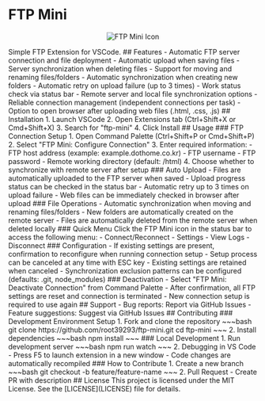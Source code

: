 # FTP Mini
<p align="center">
  <img src="https://github.com/user-attachments/assets/fe407108-3a8d-411f-aa82-7ea6c39ae2b7" alt="FTP Mini Icon">
</p>
Simple FTP Extension for VSCode.
## Features
- Automatic FTP server connection and file deployment
- Automatic upload when saving files
- Server synchronization when deleting files
- Support for moving and renaming files/folders
- Automatic synchronization when creating new folders
- Automatic retry on upload failure (up to 3 times)
- Work status check via status bar
- Remote server and local file synchronization options
- Reliable connection management (independent connections per task)
- Option to open browser after uploading web files (.html, .css, .js)
## Installation
1. Launch VSCode
2. Open Extensions tab (Ctrl+Shift+X or Cmd+Shift+X)
3. Search for "ftp-mini"
4. Click Install
## Usage
### FTP Connection Setup
1. Open Command Palette (Ctrl+Shift+P or Cmd+Shift+P)
2. Select "FTP Mini: Configure Connection"
3. Enter required information:
  - FTP host address (example: example.dothome.co.kr)
  - FTP username
  - FTP password
  - Remote working directory (default: /html)
4. Choose whether to synchronize with remote server after setup
### Auto Upload
- Files are automatically uploaded to the FTP server when saved
- Upload progress status can be checked in the status bar
- Automatic retry up to 3 times on upload failure
- Web files can be immediately checked in browser after upload
### File Operations
- Automatic synchronization when moving and renaming files/folders
- New folders are automatically created on the remote server
- Files are automatically deleted from the remote server when deleted locally
### Quick Menu
Click the FTP Mini icon in the status bar to access the following menu:
- Connect/Reconnect
- Settings
- View Logs
- Disconnect
### Configuration
- If existing settings are present, confirmation to reconfigure when running connection setup
- Setup process can be canceled at any time with ESC key
- Existing settings are retained when canceled
- Synchronization exclusion patterns can be configured (defaults: .git, node_modules)
### Deactivation
- Select "FTP Mini: Deactivate Connection" from Command Palette
- After confirmation, all FTP settings are reset and connection is terminated
- New connection setup is required to use again
## Support
- Bug reports: Report via GitHub Issues
- Feature suggestions: Suggest via GitHub Issues
## Contributing
### Development Environment Setup
1. Fork and clone the repository
~~~bash
git clone https://github.com/root39293/ftp-mini.git
cd ftp-mini
~~~
2. Install dependencies
~~~bash
npm install
~~~
### Local Development
1. Run development server
~~~bash
npm run watch
~~~
2. Debugging in VS Code
- Press F5 to launch extension in a new window
- Code changes are automatically recompiled
### How to Contribute
1. Create a new branch
~~~bash
git checkout -b feature/feature-name
~~~
2. Pull Request
- Create PR with description
## License
This project is licensed under the MIT License. See the [LICENSE](LICENSE) file for details.
